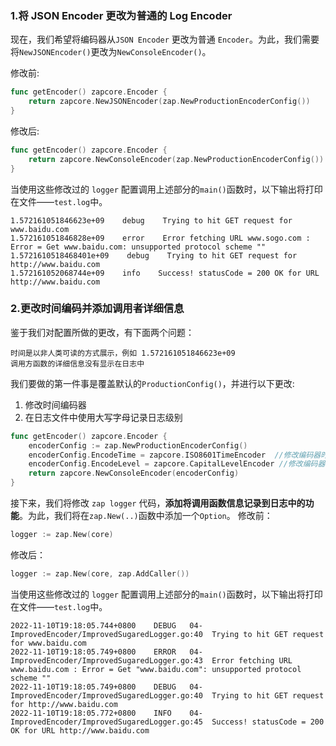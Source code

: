### 1.将 JSON Encoder 更改为普通的 Log Encoder
现在，我们希望将编码器从`JSON Encoder` 更改为普通 `Encoder`。为此，我们需要将`NewJSONEncoder()`更改为`NewConsoleEncoder()`。

修改前:
```go
func getEncoder() zapcore.Encoder {
    return zapcore.NewJSONEncoder(zap.NewProductionEncoderConfig())
}
```
修改后:
```go
func getEncoder() zapcore.Encoder {
    return zapcore.NewConsoleEncoder(zap.NewProductionEncoderConfig())
}
```
当使用这些修改过的 `logger` 配置调用上述部分的`main()`函数时，以下输出将打印在文件——`test.log`中。
```shell
1.572161051846623e+09    debug    Trying to hit GET request for www.baidu.com
1.572161051846828e+09    error    Error fetching URL www.sogo.com : Error = Get www.baidu.com: unsupported protocol scheme ""
1.5721610518468401e+09    debug    Trying to hit GET request for http://www.baidu.com
1.572161052068744e+09    info    Success! statusCode = 200 OK for URL http://www.baidu.com
```
### 2.更改时间编码并添加调用者详细信息
鉴于我们对配置所做的更改，有下面两个问题：

    时间是以非人类可读的方式展示，例如 1.572161051846623e+09
    调用方函数的详细信息没有显示在日志中

我们要做的第一件事是覆盖默认的`ProductionConfig()`，并进行以下更改:
1. 修改时间编码器
2. 在日志文件中使用大写字母记录日志级别
```go
func getEncoder() zapcore.Encoder {
    encoderConfig := zap.NewProductionEncoderConfig()
    encoderConfig.EncodeTime = zapcore.ISO8601TimeEncoder  //修改编码器时间格式
    encoderConfig.EncodeLevel = zapcore.CapitalLevelEncoder //修改编码器在日志文件中使用大写字母记录日志级别
    return zapcore.NewConsoleEncoder(encoderConfig)
}
```

接下来，我们将修改 `zap logger` 代码，**添加将调用函数信息记录到日志中的功能**。为此，我们将在`zap.New(..)`函数中添加一个`Option`。
修改前：
```go
logger := zap.New(core)
```
修改后：
```go
logger := zap.New(core, zap.AddCaller())
```
当使用这些修改过的 `logger` 配置调用上述部分的`main()`函数时，以下输出将打印在文件——`test.log`中。
```shell
2022-11-10T19:18:05.744+0800	DEBUG	04-ImprovedEncoder/ImprovedSugaredLogger.go:40	Trying to hit GET request for www.baidu.com
2022-11-10T19:18:05.749+0800	ERROR	04-ImprovedEncoder/ImprovedSugaredLogger.go:43	Error fetching URL www.baidu.com : Error = Get "www.baidu.com": unsupported protocol scheme ""
2022-11-10T19:18:05.749+0800	DEBUG	04-ImprovedEncoder/ImprovedSugaredLogger.go:40	Trying to hit GET request for http://www.baidu.com
2022-11-10T19:18:05.772+0800	INFO	04-ImprovedEncoder/ImprovedSugaredLogger.go:45	Success! statusCode = 200 OK for URL http://www.baidu.com
```
